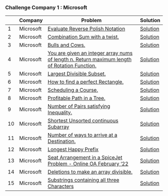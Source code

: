 ### Challenge Company 1 : Microsoft 

|  | Company | Problem | Solution |
| --- | --- | --- | --- |
| 1 | Microsoft | [Evaluate Reverse Polish Notation](https://leetcode.com/problems/evaluate-reverse-polish-notation/) | [Solution]()
| 2 | Microsoft | [Combination Sum with a twist.](https://leetcode.com/problems/combination-sum-iii/) | [Solution]()
| 3 | Microsoft | [Bulls and Cows.](https://leetcode.com/problems/bulls-and-cows/) | [Solution]()
| 4 | Microsoft | [You are given an integer array nums of length n. Return maximum length of Rotation Function.](https://leetcode.com/problems/rotate-function/) | [Solution]()
| 5 | Microsoft | [Largest Divisible Subset.](https://leetcode.com/problems/largest-divisible-subset/) | [Solution]()
| 6 | Microsoft | [How to find a perfect Rectangle.](https://leetcode.com/problems/perfect-rectangle/) | [Solution]()
| 7 | Microsoft | [Scheduling a Course.](https://leetcode.com/problems/course-schedule/) | [Solution]()
| 8 | Microsoft | [Profitable Path in a Tree.](https://leetcode.com/problems/most-profitable-path-in-a-tree/) | [Solution]()
| 9 | Microsoft | [Number of Pairs satisfying Inequality.](https://leetcode.com/problems/number-of-pairs-satisfying-inequality/) | [Solution]()
| 10 | Microsoft | [Shortest Unsorted continuous Subarray](https://leetcode.com/problems/shortest-unsorted-continuous-subarray/) | [Solution]()
| 11 | Microsoft | [Number of ways to arrive at a Destination.](https://leetcode.com/problems/number-of-ways-to-arrive-at-destination/) | [Solution]()
| 12 | Microsoft | [Longest Happy Prefix](https://leetcode.com/problems/longest-happy-prefix/) | [Solution]()
| 13 | Microsoft | [Seat Arrangement in a SpiceJet Problem - Online OA February ‘22](https://leetcode.com/problems/airplane-seat-assignment-probability/) | [Solution]()
| 14 | Microsoft | [Deletions to make an array divisible.](https://leetcode.com/problems/minimum-deletions-to-make-array-divisible/) | [Solution]()
| 15 | Microsoft | [Substrings containing all three Characters](https://leetcode.com/problems/number-of-substrings-containing-all-three-characters/) | [Solution]()
 